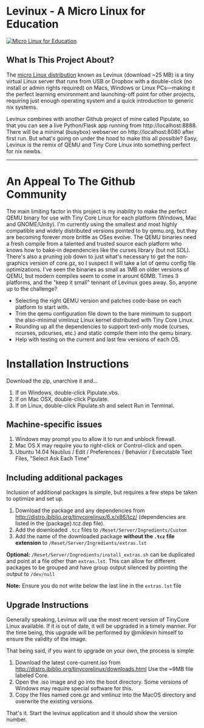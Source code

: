 # Levinux - A Micro Linux for Education
<a href="http://mikelev.in/ux/"><img src="http://levinux.com/micro-linux-education.png" alt="Micro Linux for Education" /></a>

## What Is This Project About?
The [micro Linux distribution](http://mikelev.in/ux/) known as Levinux
(download ~25 MB) is a tiny virtual Linux server that runs from USB or Dropbox
with a double-click (no install or admin rights required) on Macs, Windows or
Linux PCs—making it the perfect learning environment and launching-off point
for other projects, requiring just enough operating system and a quick
introduction to generic nix systems.

Levinux combines with another Github project of mine called Pipulate, so that
you can see a live Python/Flask app running from http://localhost:8888. There
will be a minimal (busybox) webserver on http://localhost:8080 after first run.
But what's going on under the hood to make this all possible? Easy, Levinux is
the remix of QEMU and Tiny Core Linux into something perfect for nix newbs.

--------------------------------------------------------------------------------
# An Appeal To The Github Community
The main limiting factor in this project is my inability to make the perfect
QEMU binary for use with Tiny Core Linux for each platform (Windows, Mac and
GNOME/Unity). I'm currently using the smallest and most highly compatible and
widely distributed versions pointed to by qemu.org, but they are becoming
forever more brittle as OSes evolve. The QEMU binaries need a fresh compile
from a talented and trusted source each platform who knows how to bake-in
dependencies like the curses library (but not SDL). There's also a pruning job
down to just what's necessary to get the non-graphics version of core.gz, so I
suspect it will take a lot of qemu config file optimizations.  I've seen the
binaries as small as 1MB on older versions of QEMU, but modern compiles seem to
come in arount 60MB. Times 3 platforms, and the "keep it small" tennant of
Levinux goes away. So, anyone up to the challenge? 

- Selecting the right QEMU version and patches code-base on each platform to
  start with.
- Trim the qemu configuration file down to the bare minimum to support the
  also-minimal vimlinuz Linux kernel distributed with Tiny Core Linux.
- Rounding up all the dependencies to support text-only mode (curses, ncurses,
  pdcurses, etc.) and static compile them into the qemu binary.
- Help with testing on the current and last few versions of each OS.

# Installation Instructions

Download the zip, unarchive it and...

1. If on Windows, double-click Pipulate.vbs.
2. If on Mac OSX, double-click Pipulate.
3. If on Linux, double-click Pipulate.sh and select Run in Terminal.

## Machine-specific issues

1. Windows may prompt you to allow it to run and unblock firewall.
2. Mac OS X may require you to right-click or Control-click and open.
3. Ubuntu 14.04 Nautilus / Edit / Preferences / Behavior / Executable Text
   Files, "Select Ask Each Time"

## Including additional packages

Inclusion of additional packages is simple, but requires a few steps be taken to optimize and set up.

1. Download the package and any dependencies from http://distro.ibiblio.org/tinycorelinux/6.x/x86/tcz/ (dependencies are listed in the {package}.tcz.dep file).
2. Add the downloaded `.tcz` files to `/Reset/Server/Ingredients/Custom`
3. Add the name of the downloaded package **without the `.tcz` file extension** to `/Reset/Server/Ingredients/extras.lst`

**Optional:** `/Reset/Server/Ingredients/install_extras.sh` can be duplicated and point at a file other than `extras.lst`.  This can allow for different packages to be grouped and have group output silenced by pointing the output to `/dev/null`

**Note:** Ensure you do not write below the last line in the `extras.lst` file

## Upgrade Instructions
Generally speaking, Levinux will use the most recent version of TinyCore Linux available.  If it is out of date, it will be upgraded in a timely manner.  For the time being, this upgrade will be performed by @miklevin himself to ensure the validity of the image.  

That being said, if you want to upgrade on your own, the process is simple:

1. Download the latest core-current.iso from http://distro.ibiblio.org/tinycorelinux/downloads.html Use the ~9MB file labeled Core.
2. Open the .iso image and go into the boot directory. Some versions of Windows may require special software for this.
3. Copy the files named core.gz and vmlinuz into the MacOS directory and overwrite the existing versions.

That's it.  Start the levinux application and it should show the version number.
